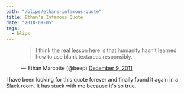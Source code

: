 ```yaml
---
path: "/blips/ethans-infamous-quote"
title: Ethan's Infamous Quote
date: "2018-09-05"
tags:
  - blips
---
```


<figure><blockquote class="twitter-tweet"><p lang="en" dir="ltr">I think the real lesson here is that humanity hasn’t learned how to use blank textareas responsibly.</p></blockquote><figcaption>&mdash; Ethan Marcotte (@beep) <a href="https://twitter.com/beep/status/145252249667506176?ref_src=twsrc%5Etfw">December 9, 2011</a></figcaption></figure><script async src="https://platform.twitter.com/widgets.js" charset="utf-8"></script>

I have been looking for this quote forever and finally found it again in a Slack room. It has stuck with me because it's so true.
